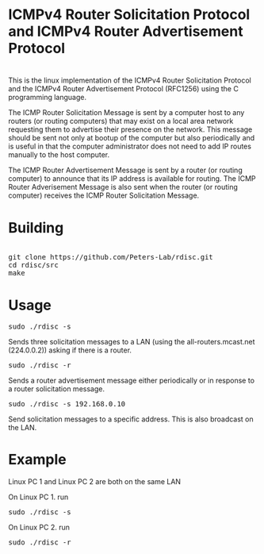 # 
# ICMPv4 Router Solicitation Protocol and ICMPv4 Router Advertisement Protocol
#

This is the linux implementation of the ICMPv4 Router Solicitation Protocol and the ICMPv4 Router Advertisement Protocol (RFC1256) using the C programming language. 

The ICMP Router Solicitation Message is sent by a computer host to any routers (or routing computers) that may exist on a local area network requesting them to advertise their presence on the network. This message should be sent not only at bootup of the computer but also periodically and is useful in that the computer administrator does not need to add IP routes manually to the host computer.


The ICMP Router Advertisement Message is sent by a router (or routing computer) to announce that its IP address is available for routing.  The ICMP Router Adverisement Message is also sent when the router (or routing computer) receives the ICMP Router Solicitation Message.


# Building
<pre> 
git clone https://github.com/Peters-Lab/rdisc.git
cd rdisc/src
make
</pre>


# Usage

<pre>sudo ./rdisc -s</pre>



Sends three solicitation messages to a LAN (using the all-routers.mcast.net (224.0.0.2)) asking if there is a router.


<pre>sudo ./rdisc -r</pre>


Sends a router advertisement message either periodically or in response to a router solicitation message.


<pre>sudo ./rdisc -s 192.168.0.10</pre>


Send solicitation messages to a specific address. This is also broadcast on the LAN.

# Example

Linux PC 1 and Linux PC 2 are both on the same LAN

On Linux PC 1. run
<pre>sudo ./rdisc -s</pre>


On Linux PC 2. run

<pre>sudo ./rdisc -r</pre>




